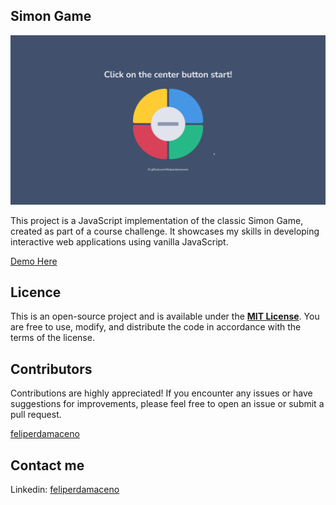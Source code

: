 ## Simon Game

![page-showcase](app-showcase/app-showcase.gif)

This project is a JavaScript implementation of the classic Simon Game, created as part of a course challenge. It showcases my skills in developing interactive web applications using vanilla JavaScript.

[Demo Here](https://feliperdamaceno.github.io/simon-game/)

## Licence

This is an open-source project and is available under the [**MIT License**](LICENSE). You are free to use, modify, and distribute the code in accordance with the terms of the license.

## Contributors

Contributions are highly appreciated! If you encounter any issues or have suggestions for improvements, please feel free to open an issue or submit a pull request.

[feliperdamaceno](https://github.com/feliperdamaceno)

## Contact me

Linkedin: [feliperdamaceno](https://www.linkedin.com/in/feliperdamaceno)
